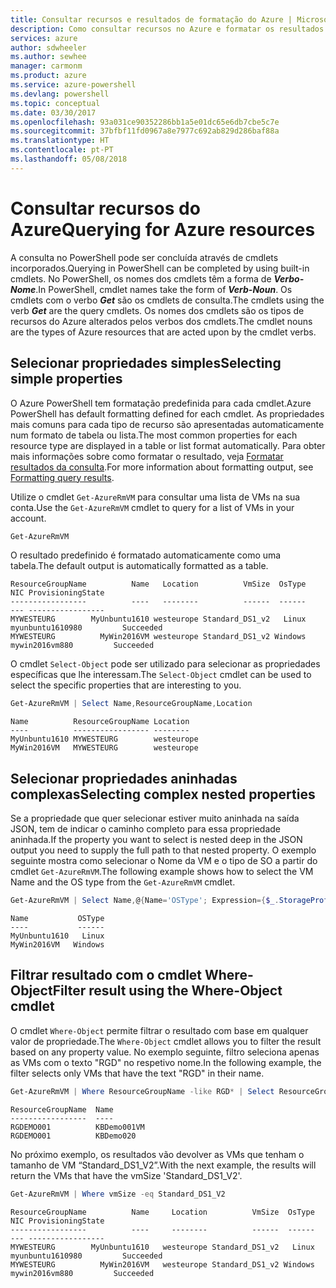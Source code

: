 ```yaml
---
title: Consultar recursos e resultados de formatação do Azure | Microsoft Docs
description: Como consultar recursos no Azure e formatar os resultados.
services: azure
author: sdwheeler
ms.author: sewhee
manager: carmonm
ms.product: azure
ms.service: azure-powershell
ms.devlang: powershell
ms.topic: conceptual
ms.date: 03/30/2017
ms.openlocfilehash: 93a031ce90352286bb1a5e01dc65e6db7cbe5c7e
ms.sourcegitcommit: 37bfbf11fd0967a8e7977c692ab829d286baf88a
ms.translationtype: HT
ms.contentlocale: pt-PT
ms.lasthandoff: 05/08/2018
---
```

# <a name="querying-for-azure-resources"></a><span data-ttu-id="dd743-103">Consultar recursos do Azure</span><span class="sxs-lookup"><span data-stu-id="dd743-103">Querying for Azure resources</span></span>

<span data-ttu-id="dd743-104">A consulta no PowerShell pode ser concluída através de cmdlets incorporados.</span><span class="sxs-lookup"><span data-stu-id="dd743-104">Querying in PowerShell can be completed by using built-in cmdlets.</span></span> <span data-ttu-id="dd743-105">No PowerShell, os nomes dos cmdlets têm a forma de  **_Verbo-Nome_**.</span><span class="sxs-lookup"><span data-stu-id="dd743-105">In PowerShell, cmdlet names take the form of **_Verb-Noun_**.</span></span> <span data-ttu-id="dd743-106">Os cmdlets com o verbo **_Get_** são os cmdlets de consulta.</span><span class="sxs-lookup"><span data-stu-id="dd743-106">The cmdlets using the verb **_Get_** are the query cmdlets.</span></span> <span data-ttu-id="dd743-107">Os nomes dos cmdlets são os tipos de recursos do Azure alterados pelos verbos dos cmdlets.</span><span class="sxs-lookup"><span data-stu-id="dd743-107">The cmdlet nouns are the types of Azure resources that are acted upon by the cmdlet verbs.</span></span>


## <a name="selecting-simple-properties"></a><span data-ttu-id="dd743-108">Selecionar propriedades simples</span><span class="sxs-lookup"><span data-stu-id="dd743-108">Selecting simple properties</span></span>

<span data-ttu-id="dd743-109">O Azure PowerShell tem formatação predefinida para cada cmdlet.</span><span class="sxs-lookup"><span data-stu-id="dd743-109">Azure PowerShell has default formatting defined for each cmdlet.</span></span> <span data-ttu-id="dd743-110">As propriedades mais comuns para cada tipo de recurso são apresentadas automaticamente num formato de tabela ou lista.</span><span class="sxs-lookup"><span data-stu-id="dd743-110">The most common properties for each resource type are displayed in a table or list format automatically.</span></span> <span data-ttu-id="dd743-111">Para obter mais informações sobre como formatar o resultado, veja [Formatar resultados da consulta](formatting-output.md).</span><span class="sxs-lookup"><span data-stu-id="dd743-111">For more information about formatting output, see [Formatting query results](formatting-output.md).</span></span>

<span data-ttu-id="dd743-112">Utilize o cmdlet `Get-AzureRmVM` para consultar uma lista de VMs na sua conta.</span><span class="sxs-lookup"><span data-stu-id="dd743-112">Use the `Get-AzureRmVM` cmdlet to query for a list of VMs in your account.</span></span>

```powershell
Get-AzureRmVM
```

<span data-ttu-id="dd743-113">O resultado predefinido é formatado automaticamente como uma tabela.</span><span class="sxs-lookup"><span data-stu-id="dd743-113">The default output is automatically formatted as a table.</span></span>

```
ResourceGroupName          Name   Location          VmSize  OsType              NIC ProvisioningState
-----------------          ----   --------          ------  ------              --- -----------------
MYWESTEURG        MyUnbuntu1610 westeurope Standard_DS1_v2   Linux myunbuntu1610980         Succeeded
MYWESTEURG          MyWin2016VM westeurope Standard_DS1_v2 Windows   mywin2016vm880         Succeeded
```

<span data-ttu-id="dd743-114">O cmdlet `Select-Object` pode ser utilizado para selecionar as propriedades específicas que lhe interessam.</span><span class="sxs-lookup"><span data-stu-id="dd743-114">The `Select-Object` cmdlet can be used to select the specific properties that are interesting to you.</span></span>

```powershell
Get-AzureRmVM | Select Name,ResourceGroupName,Location
```

```
Name          ResourceGroupName Location
----          ----------------- --------
MyUnbuntu1610 MYWESTEURG        westeurope
MyWin2016VM   MYWESTEURG        westeurope
```

## <a name="selecting-complex-nested-properties"></a><span data-ttu-id="dd743-115">Selecionar propriedades aninhadas complexas</span><span class="sxs-lookup"><span data-stu-id="dd743-115">Selecting complex nested properties</span></span>

<span data-ttu-id="dd743-116">Se a propriedade que quer selecionar estiver muito aninhada na saída JSON, tem de indicar o caminho completo para essa propriedade aninhada.</span><span class="sxs-lookup"><span data-stu-id="dd743-116">If the property you want to select is nested deep in the JSON output you need to supply the full path to that nested property.</span></span> <span data-ttu-id="dd743-117">O exemplo seguinte mostra como selecionar o Nome da VM e o tipo de SO a partir do cmdlet `Get-AzureRmVM`.</span><span class="sxs-lookup"><span data-stu-id="dd743-117">The following example shows how to select the VM Name and the OS type from the `Get-AzureRmVM` cmdlet.</span></span>

```powershell
Get-AzureRmVM | Select Name,@{Name='OSType'; Expression={$_.StorageProfile.OSDisk.OSType}}
```

```
Name           OSType
----           ------
MyUnbuntu1610   Linux
MyWin2016VM   Windows
```

## <a name="filter-result-using-the-where-object-cmdlet"></a><span data-ttu-id="dd743-118">Filtrar resultado com o cmdlet Where-Object</span><span class="sxs-lookup"><span data-stu-id="dd743-118">Filter result using the Where-Object cmdlet</span></span>

<span data-ttu-id="dd743-119">O cmdlet `Where-Object` permite filtrar o resultado com base em qualquer valor de propriedade.</span><span class="sxs-lookup"><span data-stu-id="dd743-119">The `Where-Object` cmdlet allows you to filter the result based on any property value.</span></span> <span data-ttu-id="dd743-120">No exemplo seguinte, filtro seleciona apenas as VMs com o texto "RGD" no respetivo nome.</span><span class="sxs-lookup"><span data-stu-id="dd743-120">In the following example, the filter selects only VMs that have the text "RGD" in their name.</span></span>

```powershell
Get-AzureRmVM | Where ResourceGroupName -like RGD* | Select ResourceGroupName,Name
```

```
ResourceGroupName  Name
-----------------  ----
RGDEMO001          KBDemo001VM
RGDEMO001          KBDemo020
```

<span data-ttu-id="dd743-121">No próximo exemplo, os resultados vão devolver as VMs que tenham o tamanho de VM “Standard_DS1_V2”.</span><span class="sxs-lookup"><span data-stu-id="dd743-121">With the next example, the results will return the VMs that have the vmSize 'Standard_DS1_V2'.</span></span>

```powershell
Get-AzureRmVM | Where vmSize -eq Standard_DS1_V2
```

```
ResourceGroupName          Name     Location          VmSize  OsType              NIC ProvisioningState
-----------------          ----     --------          ------  ------              --- -----------------
MYWESTEURG        MyUnbuntu1610   westeurope Standard_DS1_v2   Linux myunbuntu1610980         Succeeded
MYWESTEURG          MyWin2016VM   westeurope Standard_DS1_v2 Windows   mywin2016vm880         Succeeded
```
